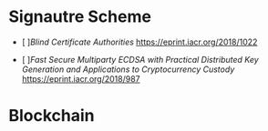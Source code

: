 # Signautre Scheme

- [ ]*Blind Certificate Authorities*
https://eprint.iacr.org/2018/1022

- [ ]*Fast Secure Multiparty ECDSA with Practical Distributed Key Generation and Applications to Cryptocurrency Custody*
https://eprint.iacr.org/2018/987
# Blockchain


